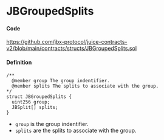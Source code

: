 # JBGroupedSplits

#### Code

https://github.com/jbx-protocol/juice-contracts-v2/blob/main/contracts/structs/JBGroupedSplits.sol

#### Definition

```
/**
  @member group The group indentifier.
  @member splits The splits to associate with the group.
*/
struct JBGroupedSplits {
  uint256 group;
  JBSplit[] splits;
}
```

- `group` is the group indentifier.
- `splits` are the splits to associate with the group.
